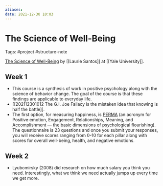 ```yaml
---
aliases:
date: 2021-12-30 10:03
---
```

# The Science of Well-Being
Tags: #project #structure-note 

[The Science of Well-Being](https://www.coursera.org/learn/the-science-of-well-being/home/welcome) by [[Laurie Santos]] at [[Yale University]].

## Week 1
- This course is a synthesis of work in positive psychology along with the science of behavior change. The goal of the course is that these findings are applicable to everyday life.
- [[202112301012 The G.I. Joe Fallacy is the mistaken idea that knowing is half the battle]].
- The first option, for measuring happiness, is [PERMA](https://yalesurvey.ca1.qualtrics.com/jfe/form/SV_dmWAB2LoFzOk25n?user_id=fbbe3be22545d8ff6574b2d77371b01626c028fc) (an acronym for Positive emotion, Engagement, Relationships, Meaning, and Accomplishment — the basic dimensions of psychological flourishing). The questionnaire is 23 questions and once you submit your responses, you will receive scores ranging from 0-10 for each pillar along with scores for overall well-being, health, and negative emotions.

## Week 2
- Lyubomirsky (2008) did research on how much salary you think you need. Interestingly, what we think we need actually jumps up every time we get more.